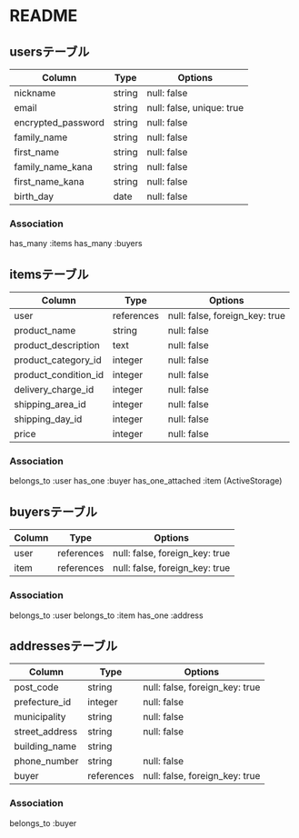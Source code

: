 # README

## usersテーブル

|Column                |Type              |Options                    |
| -------------------- | ---------------- | ------------------------- |
| nickname            | string            | null: false               |
| email               | string            | null: false, unique: true |
| encrypted_password  | string            | null: false               |
| family_name         | string            | null: false               |
| first_name          | string            | null: false               |
| family_name_kana    | string            | null: false               |
| first_name_kana     | string            | null: false               |
| birth_day           | date              | null: false               |


### Association
  has_many :items
  has_many :buyers


## itemsテーブル

|Column                |Type               |Options                         |
| -------------------- | ----------------  | ------------------------------ |
| user                 | references        | null: false, foreign_key: true |
| product_name         | string            | null: false                    |
| product_description  | text              | null: false                    |
| product_category_id  | integer           | null: false                    |
| product_condition_id | integer           | null: false                    |
| delivery_charge_id   | integer           | null: false                    |
| shipping_area_id     | integer           | null: false                    |
| shipping_day_id      | integer           | null: false                    |
| price                | integer           | null: false                    |


### Association
  belongs_to :user
  has_one :buyer
  has_one_attached :item (ActiveStorage)


## buyersテーブル

|Column                |Type               |Options                         |
| -------------------- | ----------------  | ------------------------------ |
| user                 | references        | null: false, foreign_key: true |
| item                 | references        | null: false, foreign_key: true |


### Association
  belongs_to :user
  belongs_to :item
  has_one :address


## addressesテーブル

|Column                |Type               |Options                         |
| -------------------- | ----------------  | ------------------------------ |
| post_code            | string            | null: false, foreign_key: true |
| prefecture_id        | integer           | null: false                    |
| municipality         | string            | null: false                    |
| street_address       | string            | null: false                    |
| building_name        | string            |                                |
| phone_number         | string            | null: false                    |
| buyer                | references        | null: false, foreign_key: true |


### Association
  belongs_to :buyer